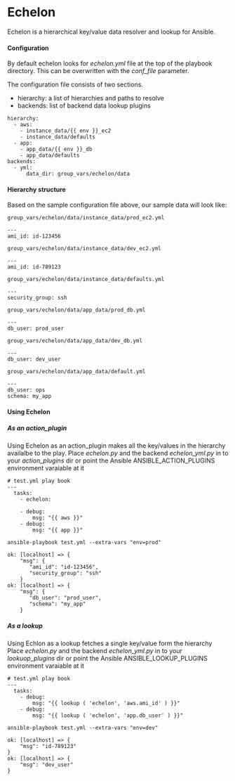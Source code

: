 # Echelon
Echelon is a hierarchical key/value data resolver and lookup for Ansible.

#### Configuration
By default echelon looks for _echelon.yml_ file at the top of the playbook directory. This can be overwritten with the _conf_file_ parameter.

The configuration file consists of two sections.
* hierarchy: a list of hierarchies and paths to resolve
* backends: list of backend data lookup plugins

```
hierarchy:
  - aws:
    - instance_data/{{ env }}_ec2
    - instance_data/defaults
  - app:
    - app_data/{{ env }}_db
    - app_data/defaults
backends:
  - yml:
      data_dir: group_vars/echelon/data
```

#### Hierarchy structure
Based on the sample configuration file above, our sample data will look like:
``` 
group_vars/echelon/data/instance_data/prod_ec2.yml

---
ami_id: id-123456
```

``` 
group_vars/echelon/data/instance_data/dev_ec2.yml

---
ami_id: id-789123
```

``` 
group_vars/echelon/data/instance_data/defaults.yml
 
---
security_group: ssh
``` 

```
group_vars/echelon/data/app_data/prod_db.yml
 
---
db_user: prod_user
```

``` 
group_vars/echelon/data/app_data/dev_db.yml

---
db_user: dev_user
```

``` 
group_vars/echelon/data/app_data/default.yml

---
db_user: ops
schema: my_app
```

#### Using Echelon
##### As an action_plugin
Using Echelon as an action_plugin makes all the key/values in the hierarchy availalbe to the play.
Place _echelon.py_ and the backend _echelon_yml.py_ in to your _action_plugins_ dir or point the Ansible ANSIBLE_ACTION_PLUGINS environment varaiable at it
```
# test.yml play book
---
  tasks:
    - echelon:
    
    - debug:
        msg: "{{ aws }}"
    - debug:
        msg: "{{ app }}"
```

```
ansible-playbook test.yml --extra-vars "env=prod"
```
```
ok: [localhost] => {
    "msg": {
       "ami_id": "id-123456",
       "security_group": "ssh"
    }
ok: [localhost] => {
    "msg": {
       "db_user": "prod_user",
       "schema": "my_app"
    }
```

##### As a lookup
Using Echlon as a lookup fetches a single key/value form the hierarchy
Place _echelon.py_ and the backend _echelon_yml.py_ in to your _lookuop_plugins_ dir or point the Ansible ANSIBLE_LOOKUP_PLUGINS environment varaiable at it
```
# test.yml play book
---
  tasks:
    - debug:
        msg: "{{ lookup ( 'echelon', 'aws.ami_id' ) }}"
    - debug:
        msg: "{{ lookup ( 'echelon', 'app.db_user' ) }}"
```
```
ansible-playbook test.yml --extra-vars "env=dev"
```
```
ok: [localhost] => {
    "msg": "id-789123"
}
ok: [localhost] => {
    "msg": "dev_user"
}
```
